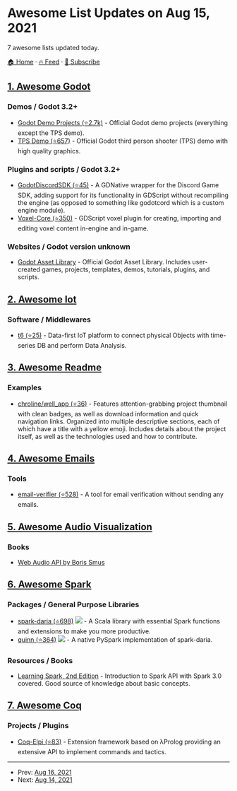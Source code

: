 # Awesome List Updates on Aug 15, 2021

7 awesome lists updated today.

[🏠 Home](/README.md) · [🔥 Feed](https://test.trackawesomelist.com/feed.xml) · [📮 Subscribe](https://trackawesomelist.us17.list-manage.com/subscribe?u=d2f0117aa829c83a63ec63c2f&id=36a103854c)



## [1. Awesome Godot](/content/godotengine/awesome-godot/README.md)

### Demos / Godot 3.2+

*   [Godot Demo Projects (⭐2.7k)](https://github.com/godotengine/godot-demo-projects) - Official Godot demo projects (everything except the TPS demo).
*   [TPS Demo (⭐657)](https://github.com/godotengine/tps-demo) - Official Godot third person shooter (TPS) demo with high quality graphics.

### Plugins and scripts / Godot 3.2+

*   [GodotDiscordSDK (⭐45)](https://github.com/LennyPhoenix/GodotDiscordSDK) - A GDNative wrapper for the Discord Game SDK, adding support for its functionality in GDScript without recompiling the engine (as opposed to something like godotcord which is a custom engine module).
*   [Voxel-Core (⭐350)](https://github.com/ClarkThyLord/Voxel-Core) - GDScript voxel plugin for creating, importing and editing voxel content in-engine and in-game.

### Websites / Godot version unknown

*   [Godot Asset Library](https://godotengine.org/asset-library/asset) - Official Godot Asset Library. Includes user-created games, projects, templates, demos, tutorials, plugins, and scripts.

## [2. Awesome Iot](/content/HQarroum/awesome-iot/README.md)

### Software / Middlewares

*   [t6 (⭐25)](https://github.com/mathcoll/t6) - Data-first IoT platform to connect physical Objects with time-series DB and perform Data Analysis.

## [3. Awesome Readme](/content/matiassingers/awesome-readme/README.md)

### Examples

*   [chroline/well\_app (⭐36)](https://github.com/chroline/well_app#readme) - Features attention-grabbing project thumbnail with clean badges, as well as download information and quick navigation links. Organized into multiple descriptive sections, each of which have a title with a yellow emoji. Includes details about the project itself, as well as the technologies used and how to contribute.

## [4. Awesome Emails](/content/jonathandion/awesome-emails/README.md)

### Tools

*   [email-verifier (⭐528)](https://github.com/AfterShip/email-verifier) - A tool for email verification without sending any emails.

## [5. Awesome Audio Visualization](/content/willianjusten/awesome-audio-visualization/README.md)

### Books

*   [Web Audio API by Boris Smus](https://webaudioapi.com/book/)

## [6. Awesome Spark](/content/awesome-spark/awesome-spark/README.md)

### Packages / General Purpose Libraries

*   [spark-daria (⭐698)](https://github.com/mrpowers/spark-daria) <img src="https://img.shields.io/github/last-commit/mrpowers/spark-daria.svg"> - A Scala library with essential Spark functions and extensions to make you more productive.
*   [quinn (⭐364)](https://github.com/mrpowers/quinn) <img src="https://img.shields.io/github/last-commit/mrpowers/quinn.svg"> - A native PySpark implementation of spark-daria.

### Resources / Books

*   [Learning Spark, 2nd Edition](https://www.oreilly.com/library/view/learning-spark-2nd/9781492050032/) - Introduction to Spark API with Spark 3.0 covered. Good source of knowledge about basic concepts.

## [7. Awesome Coq](/content/coq-community/awesome-coq/README.md)

### Projects / Plugins

*   [Coq-Elpi (⭐83)](https://github.com/LPCIC/coq-elpi) - Extension framework based on λProlog providing an extensive API to implement commands and tactics.

---

- Prev: [Aug 16, 2021](/content/2021/08/16/README.md)
- Next: [Aug 14, 2021](/content/2021/08/14/README.md)